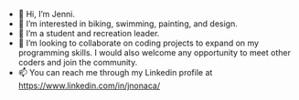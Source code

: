 - 👋 Hi, I’m Jenni.
- 👀 I’m interested in biking, swimming, painting, and design. 
- 🌱 I’m a student and recreation leader.
- 💞️ I’m looking to collaborate on coding projects to expand on my programming skills. I would also welcome any opportunity to meet other coders and join the community.
- 📫 You can reach me through my Linkedin profile at https://www.linkedin.com/in/jnonaca/

<!---
jennino/jennino is a ✨ special ✨ repository because its `README.md` (this file) appears on your GitHub profile.
You can click the Preview link to take a look at your changes.
--->
